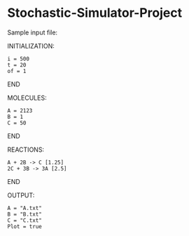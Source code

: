 Stochastic-Simulator-Project
============================

Sample input file:

INITIALIZATION:

	i = 500
	t = 20
	of = 1
END

MOLECULES:

	A = 2123
	B = 1
	C = 50
END

REACTIONS:

	A + 2B -> C [1.25]
	2C + 3B -> 3A [2.5]

END

OUTPUT:

	A = "A.txt"
	B = "B.txt"
	C = "C.txt"
	Plot = true




